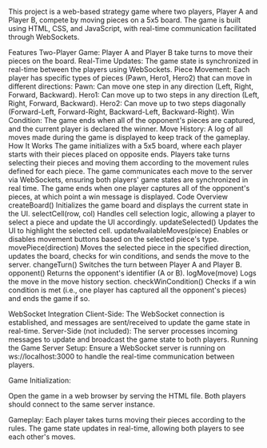This project is a web-based strategy game where two players, Player A and Player B, compete by moving pieces on a 5x5 board. The game is built using HTML, CSS, and JavaScript, with real-time communication facilitated through WebSockets.

Features
  Two-Player Game: Player A and Player B take turns to move their pieces on the board.
  Real-Time Updates: The game state is synchronized in real-time between the players using WebSockets.
  Piece Movement: Each player has specific types of pieces (Pawn, Hero1, Hero2) that can move in different directions:
  Pawn: Can move one step in any direction (Left, Right, Forward, Backward).
  Hero1: Can move up to two steps in any direction (Left, Right, Forward, Backward).
  Hero2: Can move up to two steps diagonally (Forward-Left, Forward-Right, Backward-Left, Backward-Right).
  Win Condition: The game ends when all of the opponent's pieces are captured, and the current player is declared the winner.
  Move History: A log of all moves made during the game is displayed to keep track of the gameplay.
How It Works
  The game initializes with a 5x5 board, where each player starts with their pieces placed on opposite ends.
  Players take turns selecting their pieces and moving them according to the movement rules defined for each piece.
  The game communicates each move to the server via WebSockets, ensuring both players' game states are synchronized in real time.
  The game ends when one player captures all of the opponent's pieces, at which point a win message is displayed.
Code Overview
  createBoard()
    Initializes the game board and displays the current state in the UI.
  selectCell(row, col)
    Handles cell selection logic, allowing a player to select a piece and update the UI accordingly.
  updateSelected()
    Updates the UI to highlight the selected cell.
  updateAvailableMoves(piece)
    Enables or disables movement buttons based on the selected piece's type.
  movePiece(direction)
    Moves the selected piece in the specified direction, updates the board, checks for win conditions, and sends the move to the server.
  changeTurn()
    Switches the turn between Player A and Player B.
  opponent()
    Returns the opponent's identifier (A or B).
  logMove(move)
    Logs the move in the move history section.
  checkWinCondition()
    Checks if a win condition is met (i.e., one player has captured all the opponent's pieces) and ends the game if so.
    
WebSocket Integration
  Client-Side: 
    The WebSocket connection is established, and messages are sent/received to update the game state in real-time.
    Server-Side (not included): The server processes incoming messages to update and broadcast the game state to both players.
    Running the Game
  Server Setup:
    Ensure a WebSocket server is running on ws://localhost:3000 to handle the real-time communication between players.
  
Game Initialization:

  Open the game in a web browser by serving the HTML file. Both players should connect to the same server instance.
  
Gameplay:
  Each player takes turns moving their pieces according to the rules. The game state updates in real-time, allowing both players to see each other's moves.
